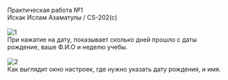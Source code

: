 Практическая работа №1<br>
Искак Ислам Азаматулы / CS-202(c) <br>
<br>
![1](https://user-images.githubusercontent.com/90903338/217574066-6af437bc-33a3-41e7-9b5e-bc7f2bac3e69.png) <br>
При нажатие на дату, показывает сколько дней прошло с даты рождение, ваше Ф.И.О и неделю учебы. <br>
<br>
![2](https://user-images.githubusercontent.com/90903338/217574133-1e85fd30-7cfe-49ea-af70-78a0f2d40e5e.png) <br>
Как выглядит окно настроек, где нужно указать дату рождения, и имя.
